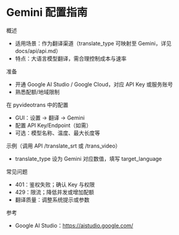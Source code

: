 # Gemini 配置指南

概述
- 适用场景：作为翻译渠道（translate_type 可映射至 Gemini，详见 docs/api/api.md）
- 特点：大语言模型翻译，需合理控制成本与速率

准备
- 开通 Google AI Studio / Google Cloud，对应 API Key 或服务账号
- 熟悉配额/地域限制

在 pyvideotrans 中的配置
- GUI：设置 → 翻译 → Gemini
- 配置 API Key/Endpoint（如需）
- 可选：模型名称、温度、最大长度等

示例（调用 API /translate_srt 或 /trans_video）
- translate_type 设为 Gemini 对应数值，填写 target_language

常见问题
- 401：鉴权失败；确认 Key 与权限
- 429：限流；降低并发或增加配额
- 翻译质量：调整系统提示或参数

参考
- Google AI Studio：https://aistudio.google.com/